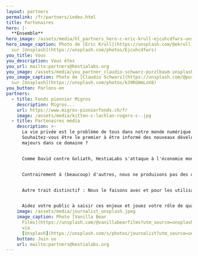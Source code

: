 ```yaml
---
layout: partners
permalink: /fr/partners/index.html
title: Partenaires
hero: |-
  **Ensemble**
hero_image: /assets/media/hl_partners_hero-c-eric-krull-ejcuhcdfwrs-unsplash-c.jpeg
hero_image_caption: Photo de [Eric Krull](https://unsplash.com/@ekrull)
  sur [Unsplash](https://unsplash.com/photos/Ejcuhcdfwrs)
you_title: Vous
you_description: Vous êtes
you_url: mailto:partners@hestialabs.org
you_image: /assets/media/you_partner_claudio-schwarz-purzlbaum-unsplash.jpeg
you_image_caption: Photo de [Claudio Schwarz](https://unsplash.com/@purzlbaum)
  sur [Unsplash](https://unsplash.com/photos/k39RGHmLoV8)
you_button: Parlons-en
partners:
  - title: Fonds pionnier Migros
    description: Migros...
    url: https://www.migros-pionierfonds.ch/fr
    image: /assets/media/kitten-c-lachlan-rogers-c-.jpg
  - title: Partenaires média
    description: >-
      La vie privée est le problème de tous dans notre monde numérique.
      Souhaitez-vous être le premier à être informé des nouveaux développements
      majeurs dans ce domaine ?


      Comme David contre Goliath, HestiaLabs s'attaque à l'économie monopolistique des données, dans l'intérêt de chacun. Avec succès.


      Contrairement à (beaucoup) d'autres, nous ne produisons pas des opinions mais des faits : analyse de données, innovations tangibles, connaissances scientifiques...


      Autre trait distinctif : Nous le faisons avec et pour les utilisateurs de services numériques, pas à leur insu.


      Aidez votre public à saisir ces enjeux et jouez votre rôle de quatrième pouvoir en relayant nos efforts.
    image: /assets/media/journalist_unsplash.jpeg
    image_caption: Photo [Vanilla Bear
      Films](https://unsplash.com/@vanillabearfilms?utm_source=unsplash&utm_medium=referral&utm_content=creditCopyText)
      via
      [Unsplash](https://unsplash.com/s/photos/journalist?utm_source=unsplash&utm_medium=referral&utm_content=creditCopyText)
    button: Join us
    url: mailto:partners@hestialabs.org
---
```

